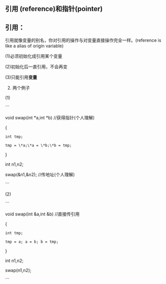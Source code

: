 ## 引用 \(reference\)和指针\(pointer\)

## 引用：

引用就像变量的别名，你对引用的操作与对变量直接操作完全一样。\(reference is like a alias of origin variable\)

\(1\)必须初始化成引用某个变量

\(2\)初始化后一直引用，不会再变

\(3\)只能引用**变量**



2. 两个例子

\(1\)

\`\`\`

 void swap\(int \*a,int \*b\) //获得指针\(个人理解\)

 { 

	int tmp; 

	tmp = \*a;\*a = \*b;\*b = tmp; 

 } 

 int n1,n2; 

 swap\(&n1,&n2\);  //传地址\(个人理解\)

 \`\`\`

 

\(2\)

\`\`\`

 void swap\(int &a,int &b\)  //直接传引用

 { 

	int tmp; 

	tmp = a; a = b; b = tmp; 

 } 

int n1,n2; 

swap\(n1,n2\); 

\`\`\`

